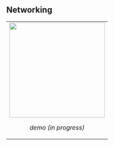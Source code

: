 ## Networking

<table>
  <tr>
    <td align="center">
      <img src="docs/screen-record.gif" width="250"/><br/>
      <p><em>demo (in progress)</em></p>
    </td>
  </tr>
</table>
